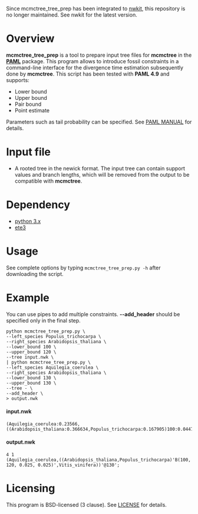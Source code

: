 Since mcmctree_tree_prep has been integrated to [nwkit](https://github.com/kfuku52/nwkit), this repository is no longer maintained. See nwkit for the latest version.

# Overview

**mcmctree_tree_prep** is a tool to prepare input tree files for **mcmctree** in the [**PAML**](http://web.mit.edu/6.891/www/lab/paml.html) package. 
This program allows to introduce fossil constraints in a command-line interface for the divergence time estimation subsequently done by **mcmctree**. 
This script has been tested with **PAML 4.9** and supports:

* Lower bound
* Upper bound
* Pair bound
* Point estimate

Parameters such as tail probability can be specified. See [PAML MANUAL](http://abacus.gene.ucl.ac.uk/software/pamlDOC.pdf) for details.

# Input file
* A rooted tree in the newick format. The input tree can contain support values and branch lengths, which will be removed from the output to be compatible with **mcmctree**.

# Dependency
* [python 3.x](https://www.python.org/)
* [ete3](https://github.com/etetoolkit/ete)

# Usage
See complete options by typing `mcmctree_tree_prep.py -h` after downloading the script.

# Example
You can use pipes to add multiple constraints. **--add_header** should be specified only in the final step.
```
python mcmctree_tree_prep.py \
--left_species Populus_trichocarpa \
--right_species Arabidopsis_thaliana \
--lower_bound 100 \
--upper_bound 120 \
--tree input.nwk \
| python mcmctree_tree_prep.py \
--left_species Aquilegia_coerulea \
--right_species Arabidopsis_thaliana \
--lower_bound 130 \
--upper_bound 130 \
--tree - \
--add_header \
> output.nwk
```
#### input.nwk
```
(Aquilegia_coerulea:0.23566,((Arabidopsis_thaliana:0.366634,Populus_trichocarpa:0.167905)100:0.0447481,Vitis_vinifera:0.139353)99:0.0680463)1:0;
```

#### output.nwk
```
4 1
(Aquilegia_coerulea,((Arabidopsis_thaliana,Populus_trichocarpa)'B(100, 120, 0.025, 0.025)',Vitis_vinifera))'@130';
```

# Licensing
This program is BSD-licensed (3 clause). See [LICENSE](LICENSE) for details.

